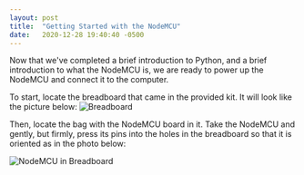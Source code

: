 ```yaml
---
layout: post
title:  "Getting Started with the NodeMCU"
date:   2020-12-28 19:40:40 -0500
---
```

Now that we've completed a brief introduction to Python, and a brief introduction to what the NodeMCU is,
we are ready to power up the NodeMCU and connect it to the computer.

To start, locate the breadboard that came in the provided kit. It will look like the picture below:
![Breadboard](/NodeMCU/assets/breadboard.png)

Then, locate the bag with the NodeMCU board in it. Take the NodeMCU and gently, but firmly, press its pins
into the holes in the breadboard so that it is oriented as in the photo below:

![NodeMCU in Breadboard](/NodeMCU/assets/nodemcu_in_breadboard.png)
